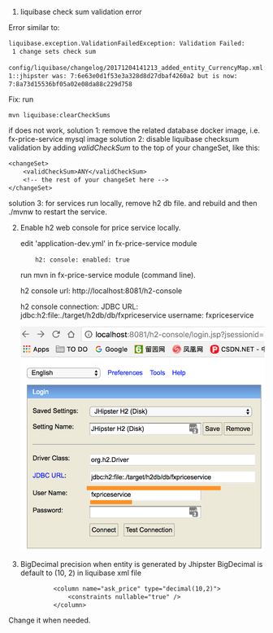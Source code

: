 1. liquibase check sum validation error

Error similar to:

    liquibase.exception.ValidationFailedException: Validation Failed:
     1 change sets check sum
          config/liquibase/changelog/20171204141213_added_entity_CurrencyMap.xml::20171204141213-1::jhipster was: 7:6e63e0d1f53e3a328d8d27dbaf4260a2 but is now: 7:8a73d15536bf05a02e08da88c229d758
          
Fix:
run

    mvn liquibase:clearCheckSums 
    
if does not work,
solution 1: remove the related database docker image, i.e. fx-price-service mysql image
solution 2: disable liquibase checksum validation by 
    adding _validCheckSum_ to the top of your changeSet, like this:

    <changeSet>
        <validCheckSum>ANY</validCheckSum>
        <!-- the rest of your changeSet here -->
    </changeSet>
    
solution 3: for services run locally, remove h2 db file.
and rebuild and then ./mvnw to restart the service.


2. Enable h2 web console for price service locally.

    edit 'application-dev.yml' in fx-price-service module
        
    ``    h2:
              console:
                  enabled: true``
                  
    run mvn in fx-price-service module (command line).
    
    h2 console url: http://localhost:8081/h2-console
    
    h2 console connection:
    JDBC URL: jdbc:h2:file:./target/h2db/db/fxpriceservice
    username: fxpriceservice
    
     ![alt text](images/faq/h2_console_config.png "setup h2 console")

    
3. BigDecimal precision when entity is generated by Jhipster
BigDecimal is default to (10, 2) in liquibase xml file

                <column name="ask_price" type="decimal(10,2)">
                    <constraints nullable="true" />
                </column>

Change it when needed.